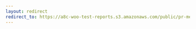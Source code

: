 ```yaml
---
layout: redirect
redirect_to: https://a8c-woo-test-reports.s3.amazonaws.com/public/pr-merge/43124/e2e/index.html
---
```


